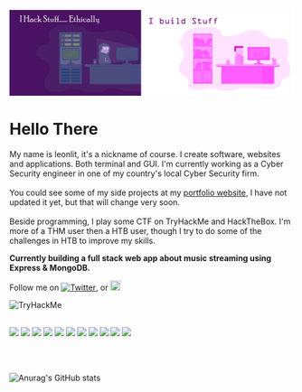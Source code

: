 [![Header](assets/banner.png "Header")](https://github.com/Leonlit/)

# Hello There 

My name is leonlit, it's a nickname of course. I create software, websites and applications. Both terminal and GUI. 
I'm currently working as a Cyber Security engineer in one of my country's local Cyber Security firm. 
<br><br>
You could see some of my side projects at my [portfolio website](https://leonlit.github.io), I have not updated it yet, but that will change very soon.
<br><br>
Beside programming, I play some CTF on TryHackMe and HackTheBox. I'm more of a THM user then a HTB user, though I try to do some of the challenges in HTB to improve my skills.

**Currently building a full stack web app about music streaming using Express & MongoDB.**

Follow me on [![Twitter][1.2]][1], or <a href="https://www.linkedin.com/in/leon-lit-152480142/"><img src="https://cdn.jsdelivr.net/gh/devicons/devicon/icons/linkedin/linkedin-plain.svg" width="18px" height="18px"></a>

[1.2]: https://i.imgur.com/wWzX9uB.png (twitter icon without padding)
[1]: https://twitter.com/leonlit

 <img src="https://tryhackme-badges.s3.amazonaws.com/leonlit.png" alt="TryHackMe">

<br>
<br>

![](https://img.shields.io/badge/OS-Linux-informational?style=flat&logo=linux&logoColor=white&color=750075)
![](https://img.shields.io/badge/Editor-VS_Code-informational?style=flat&logo=visualstudiocode&logoColor=white&color=750075)
![](https://img.shields.io/badge/Code-JavaScript-informational?style=flat&logo=javascript&logoColor=white&color=750075)
![](https://img.shields.io/badge/Code-Python-informational?style=flat&logo=python&logoColor=white&color=750075)
![](https://img.shields.io/badge/Code-NodeJS-informational?style=flat&logo=node.js&logoColor=white&color=750075)
![](https://img.shields.io/badge/Code-PHP-informational?style=flat&logo=php&logoColor=white&color=750075)
![](https://img.shields.io/badge/Code-Java-informational?style=flat&logo=java&logoColor=white&color=750075)
![](https://img.shields.io/badge/Code-Flask-informational?style=flat&logo=flask&logoColor=white&color=750075)
![](https://img.shields.io/badge/Code-Express.js-informational?style=flat&logo=express&logoColor=white&color=750075)
![](https://img.shields.io/badge/Shell-Bash-informational?style=flat&logo=gnu-bash&logoColor=white&color=750075)
![](https://img.shields.io/badge/VM-VirtualBox-informational?style=flat&logo=virtualbox&logoColor=white&color=750075)

<br>
<br>

![Anurag's GitHub stats](https://github-readme-stats.vercel.app/api?username=leonlit&show_icons=true&theme=radical&hide_border=true&count_private=true)

